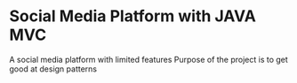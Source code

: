 # Social Media Platform with JAVA MVC

A social media platform with limited features
Purpose of the project is to get good at design patterns

